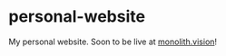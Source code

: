 # personal-website

My personal website. Soon to be live at [monolith.vision](https://monolith.vision)!


